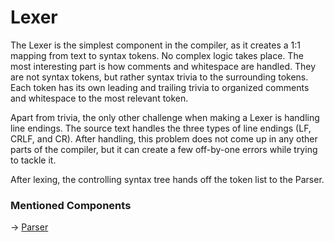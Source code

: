 # Lexer

The Lexer is the simplest component in the compiler, as it creates a 1:1 mapping from text to syntax tokens. No complex
logic takes place. The most interesting part is how comments and whitespace are handled. They are not syntax tokens, but
rather syntax trivia to the surrounding tokens. Each token has its own leading and trailing trivia to organized comments
and whitespace to the most relevant token.

Apart from trivia, the only other challenge when making a Lexer is handling line endings. The source text handles the
three types of line endings (LF, CRLF, and CR). After handling, this problem does not come up in any other parts of the
compiler, but it can create a few off-by-one errors while trying to tackle it.

After lexing, the controlling syntax tree hands off the token list to the Parser.

### Mentioned Components

-> [Parser](Parser.md)
